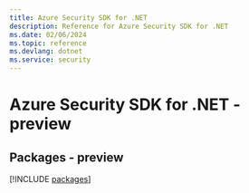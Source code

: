 ```yaml
---
title: Azure Security SDK for .NET
description: Reference for Azure Security SDK for .NET
ms.date: 02/06/2024
ms.topic: reference
ms.devlang: dotnet
ms.service: security
---
```

# Azure Security SDK for .NET - preview
## Packages - preview
[!INCLUDE [packages](security-index.md)]